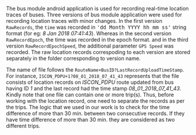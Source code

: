 The bus module android application is used for recording real-time location traces of buses. Three versions of bus module application were used for recording location traces with minor changes. In the first version `RawRecords`, the `time` was recorded in <tt>'dd Month YYYY hh mm ss'</tt>  string format (for eg: *8 Jan 2018 07:41:43*). Whereas in the second version `RawRecordEpoch`, the time was recorded in the epoch format. and in the third version `RawRecordEpochSpeed`, the additional parameter `GPS Speed` was recorded. The raw location records correspoding to each version are stored separately in the folder corresponding to version name.

The name of file follows the `RouteName+BusID?LastRecordUploadTimeStamp`. For instance, `ISCON_PDPU+1?08_01_2018_07_41_43` represents that the file consists of location records on *ISCON_PDPU* route updated from bus having ID *1* and the last record had the time stamp *08_01_2018_07_41_43*. Kindly note that one file can contain one or more trip(s). Thus, before working with the location record, one need to separate the records as per the trips. The logic that we used in our work is to check for the time difference of more than 30 min. between two consecutive records. If they have time difference of more than 30 min. they are considered as two different trips.
